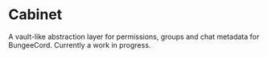 # Cabinet

A vault-like abstraction layer for permissions, groups and chat metadata for BungeeCord.
Currently a work in progress.

